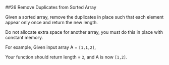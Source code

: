 ##26 Remove Duplicates from Sorted Array 

Given a sorted array, remove the duplicates in place such that each element appear only once and return the new length.

Do not allocate extra space for another array, you must do this in place with constant memory.

For example,
Given input array A = `[1,1,2]`,

Your function should return length = `2`, and A is now `[1,2]`.